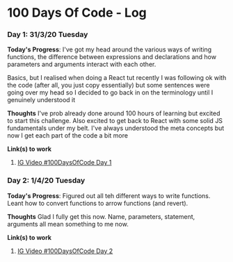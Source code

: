 # 100 Days Of Code - Log


### Day 1: 31/3/20 Tuesday  

**Today's Progress**: I've got my head around the various ways of writing functions, the difference between expressions and declarations and how parameters and arguments interact with each other.

Basics, but I realised when doing a React tut recently I was following ok with the code (after all, you just copy essentially) but some sentences were going over my head so I decided to go back in on the terminology until I genuinely understood it

**Thoughts** I've prob already done around 100 hours of learning but excited to start this challenge. Also excited to get back to React with some solid JS fundamentals under my belt. I've always understood the meta concepts but now I get each part of the code a bit more

**Link(s) to work**
1. [IG Video #100DaysOfCode Day 1](https://www.instagram.com/p/B-Z05zqA34O/)

### Day 2: 1/4/20 Tuesday  

**Today's Progress**: Figured out all teh different ways to write functions. Leant how to convert functions to arrow functions (and revert).

**Thoughts** Glad I fully get this now. Name, parameters, statement, arguments all mean something to me now. 

**Link(s) to work**
1. [IG Video #100DaysOfCode Day 2](https://www.instagram.com/p/B-cOZgXg6rr/)



